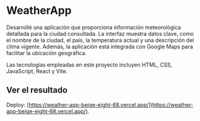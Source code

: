 # WeatherApp

Desarrollé una aplicación que proporciona información meteorológica detallada para la ciudad consultada. 
La interfaz muestra datos clave, como el nombre de la ciudad, el país, la temperatura actual y una descripción del clima vigente. Además, la aplicación está integrada con Google Maps para facilitar la ubicación geográfica.

Las tecnologías empleadas en este proyecto incluyen HTML, CSS, JavaScript, React y Vite.

## Ver el resultado

Deploy: [https://weather-app-beige-eight-68.vercel.app/](https://weather-app-beige-eight-68.vercel.app/).
